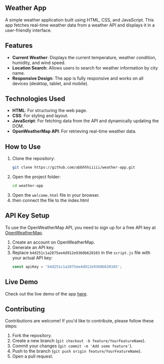 ## Weather App

A simple weather application built using HTML, CSS, and JavaScript. This app fetches real-time weather data from a weather API and displays it in a user-friendly interface.

## Features

- **Current Weather**: Displays the current temperature, weather condition, humidity, and wind speed.
- **Location Search**: Allows users to search for weather information by city name.
- **Responsive Design**: The app is fully responsive and works on all devices (desktop, tablet, and mobile).

## Technologies Used

- **HTML**: For structuring the web page.
- **CSS**: For styling and layout.
- **JavaScript**: For fetching data from the API and dynamically updating the DOM.
- **OpenWeatherMap API**: For retrieving real-time weather data.

## How to Use

1. Clone the repository:
   ```bash
   git clone https://github.com/abbhhhiiiii/weather-app.git
   ```
2. Open the project folder:
   ```bash
   cd weather-app
   ```
3. Open the `welcome.html` file in your browser.
4. then connect the file to the index.html

## API Key Setup

To use the OpenWeatherMap API, you need to sign up for a free API key at [OpenWeatherMap](https://openweathermap.org/api).

1. Create an account on OpenWeatherMap.
2. Generate an API key.
3. Replace `b4d251c1a2875ee4d912e9360b620103` in the `script.js` file with your actual API key:
   ```javascript
   const apiKey = 'b4d251c1a2875ee4d912e9360b620103';
   ```

## Live Demo

Check out the live demo of the app [here](https://abbhhhiiiii.github.io/weather-app/).

## Contributing

Contributions are welcome! If you'd like to contribute, please follow these steps:

1. Fork the repository.
2. Create a new branch (`git checkout -b feature/YourFeatureName`).
3. Commit your changes (`git commit -m 'Add some feature'`).
4. Push to the branch (`git push origin feature/YourFeatureName`).
5. Open a pull request.
